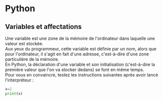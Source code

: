 # Python
## Variables et affectations

Une variable est une zone de la mémoire de l'ordinateur dans laquelle une valeur est stockée.  
Aux yeux du programmeur, cette variable est définie par un nom, alors que pour l'ordinateur, il s'agit en fait d'une adresse, c'est-à-dire d'une zone particulière de la mémoire.  
En Python, la déclaration d'une variable et son initialisation (c'est-à-dire la première valeur que l'on va stocker dedans) se font en même temps.  
Pour vous en convaincre, testez les instructions suivantes après avoir lancé l'interpréteur :  

``` python
x=2
print(x)
```
